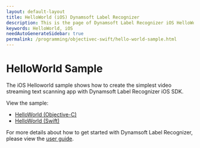 ```yaml
---
layout: default-layout
title: HelloWorld (iOS) Dynamsoft Label Recognizer
description: This is the page of Dynamsoft Label Recognizer iOS HelloWorld sample.
keywords: HelloWorld, iOS
needAutoGenerateSidebar: true
permalink: /programming/objectivec-swift/hello-world-sample.html
---
```


# HelloWorld Sample

The iOS Helloworld sample shows how to create the simplest video streaming text scanning app with Dynamsoft Label Recognizer iOS SDK.

View the sample:

- <a href="https://github.com/Dynamsoft/label-recognizer-mobile-samples/tree/master/ios/Objective-C/HelloWorldObjC" target="_blank">HelloWorld (Objective-C)</a>
- <a href="https://github.com/Dynamsoft/label-recognizer-mobile-samples/tree/master/ios/Swift/HelloWorldSwift" target="_blank">HelloWorld (Swift)</a>

For more details about how to get started with Dynamsoft Label Recognizer, please view the [user guide](user-guide.md).
